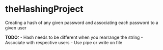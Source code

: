 # theHashingProject
Creating a hash of any given password and associating each password to a given user

**TODO:**
    - Hash needs to be different when you rearrange the string
    - Associate with respective users
        - Use pipe or write on file
    
    
